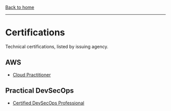 [Back to home](../README.md)

---

# Certifications

Technical certifications, listed by issuing agency.

## AWS

* [Cloud Practitioner](aws-cloud-practitioner.md)

## Practical DevSecOps

* [Certified DevSecOps Professional](pdso-cdp.md)

